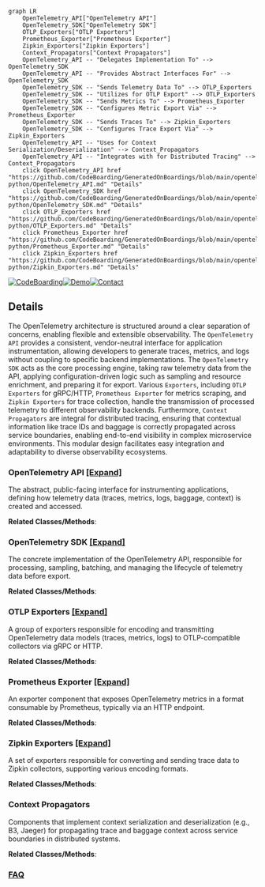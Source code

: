 ```mermaid
graph LR
    OpenTelemetry_API["OpenTelemetry API"]
    OpenTelemetry_SDK["OpenTelemetry SDK"]
    OTLP_Exporters["OTLP Exporters"]
    Prometheus_Exporter["Prometheus Exporter"]
    Zipkin_Exporters["Zipkin Exporters"]
    Context_Propagators["Context Propagators"]
    OpenTelemetry_API -- "Delegates Implementation To" --> OpenTelemetry_SDK
    OpenTelemetry_API -- "Provides Abstract Interfaces For" --> OpenTelemetry_SDK
    OpenTelemetry_SDK -- "Sends Telemetry Data To" --> OTLP_Exporters
    OpenTelemetry_SDK -- "Utilizes for OTLP Export" --> OTLP_Exporters
    OpenTelemetry_SDK -- "Sends Metrics To" --> Prometheus_Exporter
    OpenTelemetry_SDK -- "Configures Metric Export Via" --> Prometheus_Exporter
    OpenTelemetry_SDK -- "Sends Traces To" --> Zipkin_Exporters
    OpenTelemetry_SDK -- "Configures Trace Export Via" --> Zipkin_Exporters
    OpenTelemetry_API -- "Uses for Context Serialization/Deserialization" --> Context_Propagators
    OpenTelemetry_API -- "Integrates with for Distributed Tracing" --> Context_Propagators
    click OpenTelemetry_API href "https://github.com/CodeBoarding/GeneratedOnBoardings/blob/main/opentelemetry-python/OpenTelemetry_API.md" "Details"
    click OpenTelemetry_SDK href "https://github.com/CodeBoarding/GeneratedOnBoardings/blob/main/opentelemetry-python/OpenTelemetry_SDK.md" "Details"
    click OTLP_Exporters href "https://github.com/CodeBoarding/GeneratedOnBoardings/blob/main/opentelemetry-python/OTLP_Exporters.md" "Details"
    click Prometheus_Exporter href "https://github.com/CodeBoarding/GeneratedOnBoardings/blob/main/opentelemetry-python/Prometheus_Exporter.md" "Details"
    click Zipkin_Exporters href "https://github.com/CodeBoarding/GeneratedOnBoardings/blob/main/opentelemetry-python/Zipkin_Exporters.md" "Details"
```

[![CodeBoarding](https://img.shields.io/badge/Generated%20by-CodeBoarding-9cf?style=flat-square)](https://github.com/CodeBoarding/GeneratedOnBoardings)[![Demo](https://img.shields.io/badge/Try%20our-Demo-blue?style=flat-square)](https://www.codeboarding.org/demo)[![Contact](https://img.shields.io/badge/Contact%20us%20-%20contact@codeboarding.org-lightgrey?style=flat-square)](mailto:contact@codeboarding.org)

## Details

The OpenTelemetry architecture is structured around a clear separation of concerns, enabling flexible and extensible observability. The `OpenTelemetry API` provides a consistent, vendor-neutral interface for application instrumentation, allowing developers to generate traces, metrics, and logs without coupling to specific backend implementations. The `OpenTelemetry SDK` acts as the core processing engine, taking raw telemetry data from the API, applying configuration-driven logic such as sampling and resource enrichment, and preparing it for export. Various `Exporters`, including `OTLP Exporters` for gRPC/HTTP, `Prometheus Exporter` for metrics scraping, and `Zipkin Exporters` for trace collection, handle the transmission of processed telemetry to different observability backends. Furthermore, `Context Propagators` are integral for distributed tracing, ensuring that contextual information like trace IDs and baggage is correctly propagated across service boundaries, enabling end-to-end visibility in complex microservice environments. This modular design facilitates easy integration and adaptability to diverse observability ecosystems.

### OpenTelemetry API [[Expand]](./OpenTelemetry_API.md)
The abstract, public-facing interface for instrumenting applications, defining how telemetry data (traces, metrics, logs, baggage, context) is created and accessed.


**Related Classes/Methods**:



### OpenTelemetry SDK [[Expand]](./OpenTelemetry_SDK.md)
The concrete implementation of the OpenTelemetry API, responsible for processing, sampling, batching, and managing the lifecycle of telemetry data before export.


**Related Classes/Methods**:



### OTLP Exporters [[Expand]](./OTLP_Exporters.md)
A group of exporters responsible for encoding and transmitting OpenTelemetry data models (traces, metrics, logs) to OTLP-compatible collectors via gRPC or HTTP.


**Related Classes/Methods**:



### Prometheus Exporter [[Expand]](./Prometheus_Exporter.md)
An exporter component that exposes OpenTelemetry metrics in a format consumable by Prometheus, typically via an HTTP endpoint.


**Related Classes/Methods**:



### Zipkin Exporters [[Expand]](./Zipkin_Exporters.md)
A set of exporters responsible for converting and sending trace data to Zipkin collectors, supporting various encoding formats.


**Related Classes/Methods**:



### Context Propagators
Components that implement context serialization and deserialization (e.g., B3, Jaeger) for propagating trace and baggage context across service boundaries in distributed systems.


**Related Classes/Methods**:





### [FAQ](https://github.com/CodeBoarding/GeneratedOnBoardings/tree/main?tab=readme-ov-file#faq)